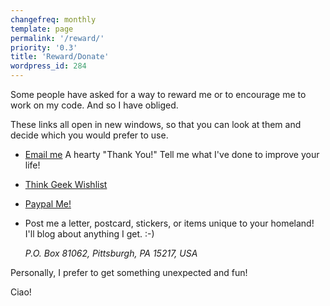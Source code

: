 ```yaml
---
changefreq: monthly
template: page
permalink: '/reward/'
priority: '0.3'
title: 'Reward/Donate'
wordpress_id: 284
---
```


Some people have asked for a way to reward me or to encourage me to
work on my code. And so I have obliged.

These links all open in new windows, so that you can look at them
and decide which you would prefer to use.

-   [Email me](mailto:docwhat@gerf.org) A hearty "Thank
    You!" Tell me what I've done to improve your life!
-   [Think Geek
    Wishlist](http://www.thinkgeek.com/brain/gimme.cgi?wid=81e27ae08)
-   [Paypal Me!](paypal.me/holtje/5.99)
-   Post me a letter, postcard, stickers, or items unique to your
    homeland! I'll blog about anything I get. :-)

    <address>P.O. Box 81062, Pittsburgh, PA 15217, USA</address>

Personally, I prefer to get something unexpected and fun!

Ciao!

